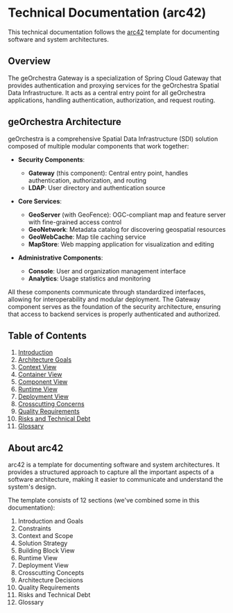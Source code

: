 # Technical Documentation (arc42)

This technical documentation follows the [arc42](https://arc42.org/) template for documenting software and system architectures.

## Overview

The geOrchestra Gateway is a specialization of Spring Cloud Gateway that provides authentication and proxying services for the geOrchestra Spatial Data Infrastructure. It acts as a central entry point for all geOrchestra applications, handling authentication, authorization, and request routing.

## geOrchestra Architecture

geOrchestra is a comprehensive Spatial Data Infrastructure (SDI) solution composed of multiple modular components that work together:

- **Security Components**:
  - **Gateway** (this component): Central entry point, handles authentication, authorization, and routing
  - **LDAP**: User directory and authentication source

- **Core Services**:
  - **GeoServer** (with GeoFence): OGC-compliant map and feature server with fine-grained access control
  - **GeoNetwork**: Metadata catalog for discovering geospatial resources
  - **GeoWebCache**: Map tile caching service
  - **MapStore**: Web mapping application for visualization and editing

- **Administrative Components**:
  - **Console**: User and organization management interface
  - **Analytics**: Usage statistics and monitoring

All these components communicate through standardized interfaces, allowing for interoperability and modular deployment. The Gateway component serves as the foundation of the security architecture, ensuring that access to backend services is properly authenticated and authorized.

## Table of Contents

1. [Introduction](introduction.md)
2. [Architecture Goals](architecture_goals.md)
3. [Context View](context_view.md)
4. [Container View](container_view.md)
5. [Component View](component_view.md)
6. [Runtime View](runtime_view.md)
7. [Deployment View](deployment_view.md)
8. [Crosscutting Concerns](crosscutting.md)
9. [Quality Requirements](quality_requirements.md)
10. [Risks and Technical Debt](risks.md)
11. [Glossary](glossary.md)

## About arc42

arc42 is a template for documenting software and system architectures. It provides a structured approach to capture all the important aspects of a software architecture, making it easier to communicate and understand the system's design.

The template consists of 12 sections (we've combined some in this documentation):

1. Introduction and Goals
2. Constraints
3. Context and Scope
4. Solution Strategy
5. Building Block View
6. Runtime View
7. Deployment View
8. Crosscutting Concepts
9. Architecture Decisions
10. Quality Requirements
11. Risks and Technical Debt
12. Glossary
